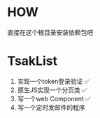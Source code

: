 # HOW  
直接在这个根目录安装依赖包吧

# TsakList  
1. 实现一个token登录验证 ✅ 
2. 原生JS实现一个分页类 ✅ 
3. 写一个web Component ✅ 
4. 写一个定时发邮件的程序 